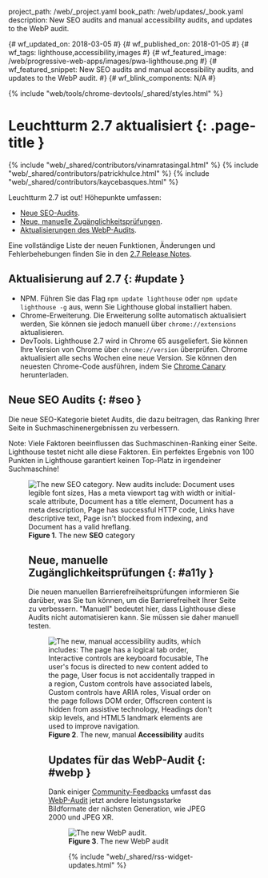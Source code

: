 project_path: /web/_project.yaml
book_path: /web/updates/_book.yaml
description: New SEO audits and manual accessibility audits, and updates to the WebP audit.
<span lang="de-x-mtfrom-en">

{# wf_updated_on: 2018-03-05 #}
{# wf_published_on: 2018-01-05 #}
{# wf_tags: lighthouse,accessibility,images #}
{# wf_featured_image: /web/progressive-web-apps/images/pwa-lighthouse.png #}
{# wf_featured_snippet: New SEO audits and manual accessibility audits, and updates to the WebP audit. #}
{# wf_blink_components: N/A #}

{% include "web/tools/chrome-devtools/_shared/styles.html" %}

# Leuchtturm 2.7 aktualisiert {: .page-title }

{% include "web/_shared/contributors/vinamratasingal.html" %}
{% include "web/_shared/contributors/patrickhulce.html" %}
{% include "web/_shared/contributors/kaycebasques.html" %}

[CDT]: /web/tools/lighthouse/#devtools
[Node]: https://github.com/GoogleChrome/lighthouse#using-programmatically
[CLI]: /web/tools/lighthouse/#cli
[CE]: /web/tools/lighthouse/#extension

Leuchtturm 2.7 ist out! Höhepunkte umfassen:

* [Neue SEO-Audits](#seo).
* [Neue, manuelle Zugänglichkeitsprüfungen](#a11y).
* [Aktualisierungen des WebP-Audits](#webp).

Eine vollständige Liste der neuen Funktionen, Änderungen und Fehlerbehebungen finden Sie in den [2.7 Release Notes][RN].

[RN]: https://github.com/GoogleChrome/lighthouse/releases/tag/v2.7.0

## Aktualisierung auf 2.7 {: #update }

* NPM. Führen Sie das Flag `npm update lighthouse` oder `npm update lighthouse -g` aus, wenn Sie Lighthouse global installiert haben.
* Chrome-Erweiterung. Die Erweiterung sollte automatisch aktualisiert werden, Sie können sie jedoch manuell über `chrome://extensions` aktualisieren.
* DevTools. Lighthouse 2.7 wird in Chrome 65 ausgeliefert. Sie können Ihre Version von Chrome über `chrome://version` überprüfen. Chrome aktualisiert alle sechs Wochen eine neue Version. Sie können den neuesten Chrome-Code ausführen, indem Sie [Chrome Canary][Canary] herunterladen.

[Canary]: https://www.google.com/chrome/browser/canary.html

## Neue SEO Audits {: #seo }

Die neue SEO-Kategorie bietet Audits, die dazu beitragen, das Ranking Ihrer Seite in Suchmaschinenergebnissen zu verbessern.

Note: Viele Faktoren beeinflussen das Suchmaschinen-Ranking einer Seite. Lighthouse testet nicht alle diese Faktoren. Ein perfektes Ergebnis von 100 Punkten in Lighthouse garantiert keinen Top-Platz in irgendeiner Suchmaschine!

<figure>  <img src="/web/updates/images/2018/01/seo.png"
       alt="The new SEO category. New audits include: Document uses legible font sizes,
            Has a meta viewport tag with width or initial-scale attribute,
            Document has a title element, Document has a meta description, Page has
            successful HTTP code, Links have descriptive text, Page isn't blocked from indexing,
            and Document has a valid hreflang."/>
  <figcaption>
    <b>Figure 1</b>. The new <b>SEO</b> category
  </figcaption>
</Figur>

## Neue, manuelle Zugänglichkeitsprüfungen {: #a11y }

Die neuen manuellen Barrierefreiheitsprüfungen informieren Sie darüber, was Sie tun können, um die Barrierefreiheit Ihrer Seite zu verbessern. "Manuell" bedeutet hier, dass Lighthouse diese Audits nicht automatisieren kann. Sie müssen sie daher manuell testen.

<figure>  <img src="/web/updates/images/2018/01/a11y.png"
       alt="The new, manual accessibility audits, which includes: The page has a logical tab order,
            Interactive controls are keyboard focusable, The user's focus is directed to new
            content added to the page, User focus is not accidentally trapped in a region,
            Custom controls have associated labels, Custom controls have ARIA roles, Visual order
            on the page follows DOM order, Offscreen content is hidden from assistive technology,
            Headings don't skip levels, and HTML5 landmark elements are used to improve
            navigation."/>
  <figcaption>
    <b>Figure 2</b>. The new, manual <b>Accessibility</b> audits
  </figcaption>
</Figur>

## Updates für das WebP-Audit {: #webp }

Dank einiger [Community-Feedbacks][feedback] umfasst das [WebP-Audit][webp] jetzt andere leistungsstarke Bildformate der nächsten Generation, wie JPEG 2000 und JPEG XR.

[feedback]: https://www.reddit.com/r/webdev/comments/75w7t0/so_exactly_what_do_i_do_google_put_my_css_in_js/doatllq/
[webp]: /web/tools/lighthouse/audits/webp

<figure>  <img src="/web/updates/images/2018/01/webp.png"
       alt="The new WebP audit."/>
  <figcaption>
    <b>Figure 3</b>. The new WebP audit
  </figcaption>
</Figur>

{% include "web/_shared/rss-widget-updates.html" %}

</span>